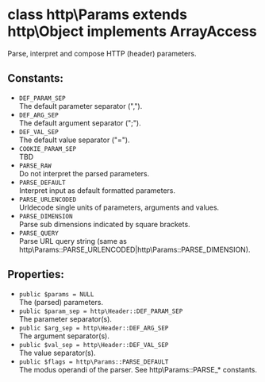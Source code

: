 # class http\Params extends http\Object implements ArrayAccess

Parse, interpret and compose HTTP (header) parameters.

## Constants:

* ```DEF_PARAM_SEP```  
  The default parameter separator (",").
* ```DEF_ARG_SEP```  
  The default argument separator (";").
* ```DEF_VAL_SEP```  
  The default value separator ("=").
* ```COOKIE_PARAM_SEP```  
  TBD
* ```PARSE_RAW```  
  Do not interpret the parsed parameters.
* ```PARSE_DEFAULT```  
  Interpret input as default formatted parameters.
* ```PARSE_URLENCODED```  
  Urldecode single units of parameters, arguments and values.
* ```PARSE_DIMENSION```  
  Parse sub dimensions indicated by square brackets.
* ```PARSE_QUERY```  
  Parse URL query string (same as http\Params::PARSE_URLENCODED|http\Params::PARSE_DIMENSION).

## Properties:

* ```public $params = NULL```  
  The (parsed) parameters.
* ```public $param_sep = http\Header::DEF_PARAM_SEP```  
  The parameter separator(s).
* ```public $arg_sep = http\Header::DEF_ARG_SEP```  
  The argument separator(s).
* ```public $val_sep = http\Header::DEF_VAL_SEP```  
  The value separator(s).
* ```public $flags = http\Params::PARSE_DEFAULT```  
  The modus operandi of the parser. See http\Params::PARSE_* constants.
